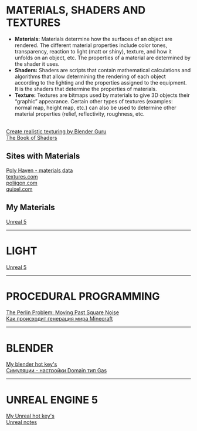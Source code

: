 # MATERIALS, SHADERS AND TEXTURES
- **Materials:** Materials determine how the surfaces of an object are rendered. The different material properties include color tones, transparency, reaction to light (matt or shiny), texture, and how it unfolds on an object, etc.  The properties of a material are determined by the shader it uses. 
- **Shaders:** Shaders are scripts that contain mathematical calculations and algorithms that allow determining the rendering of each object according to the lighting and the properties assigned to the equipment.  It is the shaders that determine the properties of materials.  
- **Texture:** Textures are bitmaps used by materials to give 3D objects their “graphic” appearance. Certain other types of textures (examples: normal map, height map, etc.) can also be used to determine other material properties (relief, reflectivity, roughness, etc. 

<br>[Create realistic texturing by Blender Guru](https://github.com/AazQsc/cg-synopsis/blob/main/blender/textures/basics-realistic-texturing.md)
<br>[The Book of Shaders](https://thebookofshaders.com/)

## Sites with Materials
[Poly Haven - materials data](https://polyhaven.com/)
<br>[textures.com](https://www.textures.com/)
<br>[poliigon.com](https://www.poliigon.com/)
<br>[quixel.com](https://quixel.com/megascans/home)

## My Materials
[Unreal 5](https://github.com/AazQsc/cg-synopsis/tree/main/unreal5/materials)

---
# LIGHT
[Unreal 5](https://github.com/AazQsc/cg-synopsis/blob/main/unreal5/light)

---
# PROCEDURAL PROGRAMMING
[The Perlin Problem: Moving Past Square Noise](https://noiseposti.ng/posts/2022-01-16-The-Perlin-Problem-Moving-Past-Square-Noise.html)
<br>[Как происходит генерация мира Minecraft](https://habr.com/ru/post/673268/)

---
# BLENDER
[My blender hot key's](https://github.com/AazQsc/cg-synopsis/blob/main/blender/hot-keys)
<br>[Симуляции - настройки Domain тип Gas](https://dmitryproskurin.notion.site/Domain-Gas-56318d88e0c74de79933a49cfdb70aa5)

---
# UNREAL ENGINE 5
[My Unreal hot key's](https://github.com/AazQsc/cg-synopsis/blob/main/unreal5/hot-keys)
<br>[Unreal notes](https://github.com/AazQsc/cg-synopsis/blob/main/unreal5/notes.md)
